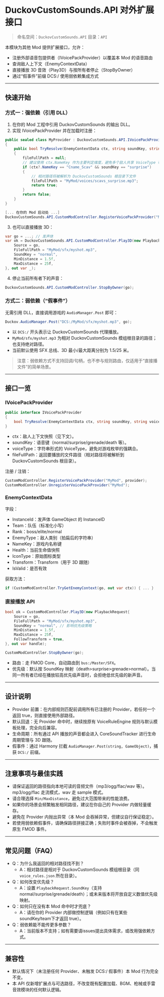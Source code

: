 ﻿# DuckovCustomSounds.API 对外扩展接口

> 命名空间：`DuckovCustomSounds.API`  目录：`API`

本模块为其他 Mod 提供扩展接口，允许：
- 注册外部语音包提供者（IVoicePackProvider）以覆盖本 Mod 的语音路由
- 查询敌人上下文（EnemyContextData）
- 直接播放 3D 音效（Play3D）与按所有者停止（StopByOwner）
- 通过“假事件”前缀 DCS:/ 使用弱依赖集成方式

---

## 快速开始

### 方式一：强依赖（引用 DLL）
1. 在你的 Mod 工程中引用 DuckovCustomSounds 的输出 DLL。
2. 实现 IVoicePackProvider 并在加载时注册：

```csharp
public sealed class MyProvider : DuckovCustomSounds.API.IVoicePackProvider
{
    public bool TryResolve(EnemyContextData ctx, string soundKey, string voiceType, out string fileFullPath)
    {
        fileFullPath = null;
        // 建议使用 ctx.NameKey 作为主要判定维度，避免多个敌人共享 VoiceType 带来的混淆
        if (ctx?.NameKey == "Cname_Scav" && soundKey == "surprise")
        {
            // 相对路径将被解析为 DuckovCustomSounds 根目录下文件
            fileFullPath = "MyMod/voices/scavs_surprise.mp3";
            return true;
        }
        return false;
    }
}

[... 在你的 Mod 启动处 ...]
DuckovCustomSounds.API.CustomModController.RegisterVoicePackProvider("MyMod", new MyProvider());
```

3. 也可以直接播放 3D：

```csharp
var go = ...; // 发声体
var ok = DuckovCustomSounds.API.CustomModController.Play3D(new PlaybackRequest{
    Source = go,
    FileFullPath = "MyMod/sfx/myshot.mp3",
    SoundKey = "normal",
    MinDistance = 1.5f,
    MaxDistance = 25f,
}, out var _);
```

4. 停止当前所有者下的声音：

```csharp
DuckovCustomSounds.API.CustomModController.StopByOwner(go);
```

### 方式二：弱依赖（“假事件”）
无需引用 DLL，直接调用游戏的 `AudioManager.Post` 即可：

```csharp
Duckov.AudioManager.Post("DCS:/MyMod/sfx/myshot.mp3", go);
```

- 以 `DCS:/` 开头表示让 DuckovCustomSounds 代理播放。
- `MyMod/sfx/myshot.mp3` 为相对 DuckovCustomSounds 模组根目录的路径；也支持绝对路径。
- 当前默认使用 SFX 总线、3D 最小/最大距离分别为 1.5/25 米。

> 注意：弱依赖方式不支持回调/句柄，也不参与规则路由，仅适用于“直接播文件”的简单场景。

---

## 接口一览

### IVoicePackProvider
```csharp
public interface IVoicePackProvider
{
    bool TryResolve(EnemyContextData ctx, string soundKey, string voiceType, out string fileFullPath);
}
```
- ctx：敌人上下文快照（见下文）。
- soundKey：语音键（normal/surprise/grenade/death 等）。
- voiceType：字符串形式的 VoiceType，避免对游戏枚举的强耦合。
- fileFullPath：返回要播放的文件路径（相对路径将被解析到 DuckovCustomSounds 根目录）。

注册 / 注销：
```csharp
CustomModController.RegisterVoicePackProvider("MyMod", provider);
CustomModController.UnregisterVoicePackProvider("MyMod");
```

### EnemyContextData
字段：
- InstanceId：发声体 GameObject 的 InstanceID
- Team：队伍（标准化小写）
- Rank：boss/elite/normal
- EnemyType：敌人类别（拍扁后的字符串）
- NameKey：游戏内名称键
- Health：当前生命值快照
- IconType：原始图标类型
- Transform：Transform（用于 3D 跟随）
- IsValid：是否有效

获取方法：
```csharp
if (CustomModController.TryGetEnemyContext(go, out var ctx)) { ... }
```

### 直接播放 API
```csharp
bool ok = CustomModController.Play3D(new PlaybackRequest{
    Source = go,
    FileFullPath = "MyMod/sfx/myshot.mp3",
    SoundKey = "normal", // 影响优先级策略
    MinDistance = 1.5f,
    MaxDistance = 25f,
    FollowTransform = true,
}, out var handle);

CustomModController.StopByOwner(go);
```
- 路由：走 FMOD Core，自动路由到 `bus:/Master/SFX`。
- 优先级：默认按 SoundKey 映射（death>surprise>grenade>normal）。当同一所有者已经在播放较高优先级声音时，会拒绝低优先级的新声音。

---

## 设计说明

- Provider 前置：在内部规则匹配前调用所有已注册的 Provider，若任何一个返回 true，则直接使用外部路径。
- 默认回退：无 Provider 命中时，继续按原有 VoiceRuleEngine 规则与默认模板处理，完全向后兼容。
- 生命周期：所有通过 API 播放的声音都会进入 CoreSoundTracker 进行生命周期管理与 3D 跟随。
- 假事件：通过 Harmony 拦截 `AudioManager.Post(string, GameObject)`，捕获 `DCS:/` 前缀。

---

## 注意事项与最佳实践
- 请保证返回的路径指向本地可读的音频文件（mp3/ogg/flac/wav 等）。mp3/ogg/flac 走流模式，wav 走 sample 模式。
- 请合理选择 `Min/MaxDistance`，避免过大范围带来的性能浪费。
- 如果你的场景会频繁触发相同路径，建议在你自己的 Provider 内做轻量缓存。
- 避免在 Provider 内抛出异常（本 Mod 会吞掉异常，但建议自行保证稳定）。
- 若使用弱依赖假事件，请确保路径拼接正确；失败时事件会被吞掉，不会触发原生 FMOD 事件。

---

## 常见问题（FAQ）
- Q：为什么我返回的相对路径找不到？
  - A：相对路径是相对于 DuckovCustomSounds 模组根目录（同 `voice_rules.json` 所在目录）。
- Q：如何改变优先级？
  - A：设置 `PlaybackRequest.SoundKey`（支持 normal/surprise/grenade/death）；或未来版本将开放自定义数值优先级映射。
- Q：如何只在没有本 Mod 命中时才兜底？
  - A：请在你的 Provider 内部做控制逻辑（例如只有在某些 soundKey/team下才返回 true）。
- Q：弱依赖能不能传更多参数？
  - A：当前版本不支持；如有需要请issues提出具体需求，或改用强依赖方式。

---

## 兼容性
- 默认情况下（未注册任何 Provider、未触发 DCS:/ 假事件）本 Mod 行为完全不变。
- 本 API 仅新增扩展点与可选路径，不改变既有配置加载、BGM、枪械或手雷音效模块的任何默认逻辑。

